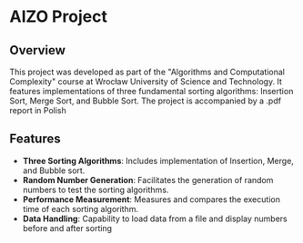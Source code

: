 # AIZO Project

## Overview
This project was developed as part of the "Algorithms and Computational Complexity" course at Wrocław University of Science and Technology. It features implementations of three fundamental sorting algorithms: Insertion Sort, Merge Sort, and Bubble Sort.
The project is accompanied by a .pdf report in Polish

## Features
- **Three Sorting Algorithms**: Includes implementation of Insertion, Merge, and Bubble sort.
- **Random Number Generation**: Facilitates the generation of random numbers to test the sorting algorithms.
- **Performance Measurement**: Measures and compares the execution time of each sorting algorithm.
- **Data Handling**: Capability to load data from a file and display numbers before and after sorting
